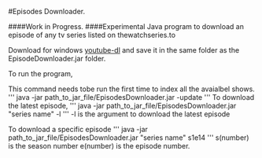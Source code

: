 #Episodes Downloader.

####Work in Progress.
####Experimental Java program to download an episode of any tv series listed on thewatchseries.to

Download for windows [youtube-dl](https://yt-dl.org/downloads/2016.03.01/youtube-dl.exe) and save it in the same folder as the EpisodeDownloader.jar folder. 

To run the program,

This command needs tobe run the first time to index all the avaialbel shows.
'''
java -jar path_to_jar_file/EpisodesDownloader.jar -update
'''
To download the latest episode,
'''
java -jar path_to_jar_file/EpisodesDownloader.jar "series name" -l
'''
-l is the argument to download the latest episode

To download a specific episode
'''
java -jar path_to_jar_file/EpisodesDownloader.jar "series name" s1e14
'''
s(number) is the season number e(number) is the episode number.